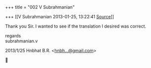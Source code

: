 +++
title = "002 V Subrahmanian"

+++
[[V Subrahmanian	2013-01-25, 13:22:41 [Source](https://groups.google.com/g/bvparishat/c/a4onIRe2QF4)]]



Thank you Sir. I wanted to see if the translation I desired was correct.  
  
regards  
subrahmanian.v  
  

2013/1/25 Hnbhat B.R. \<[hnbh...@gmail.com]()\>



